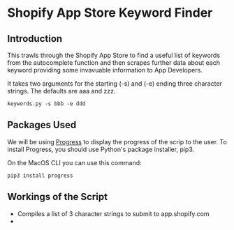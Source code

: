 # Shopify App Store Keyword Finder
## Introduction
This trawls through the Shopify App Store to find a useful list of keywords from the autocomplete function and then scrapes further data about each keyword providing some invavuable information to App Developers.

It takes two arguments for the starting (-s) and (-e) ending three character strings.  The defaults are aaa and zzz.
```
keywords.py -s bbb -e ddd
```

## Packages Used
We will be using [Progress](https://github.com/verigak/progress) to display the progress of the scrip to the user.
To install Progress, you should use Python's package installer, pip3. 

On the MacOS CLI you can use this command:
```
pip3 install progress
```

## Workings of the Script
* Compiles a list of 3 character strings to submit to app.shopify.com
* 
